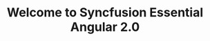 ---
layout: post
title: Welcome to Syncfusion Essential Angular 2.0
description: Overview of Syncfusion Essential Angular 2.0
platform: Angular 2.0
control: Introduction
documentation: ug
--- 